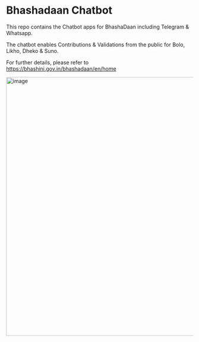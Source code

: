 # Bhashadaan Chatbot

This repo contains the Chatbot apps for BhashaDaan including Telegram & Whatsapp.

The chatbot enables Contributions & Validations from the public for Bolo, Likho, Dheko & Suno.

For further details, please refer to https://bhashini.gov.in/bhashadaan/en/home

<img width="697" alt="image" src="https://github.com/ULCA-IN/bhashadaan-chatbot/assets/1707796/5ad52970-2c8b-4c25-bc61-3a01f4f50017">
